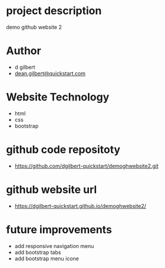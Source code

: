# project description 
demo github website 2

# Author
- d gilbert
- dean.gilbert@quickstart.com

# Website Technology 
- html 
- css 
- bootstrap 

# github code repositoty
- https://github.com/dgilbert-quickstart/demoghwebsite2.git

# github website url 
- https://dgilbert-quickstart.github.io/demoghwebsite2/

# future improvements 
- add responsive navigation menu 
- add bootstrap tabs 
- add bootstrap menu icone

